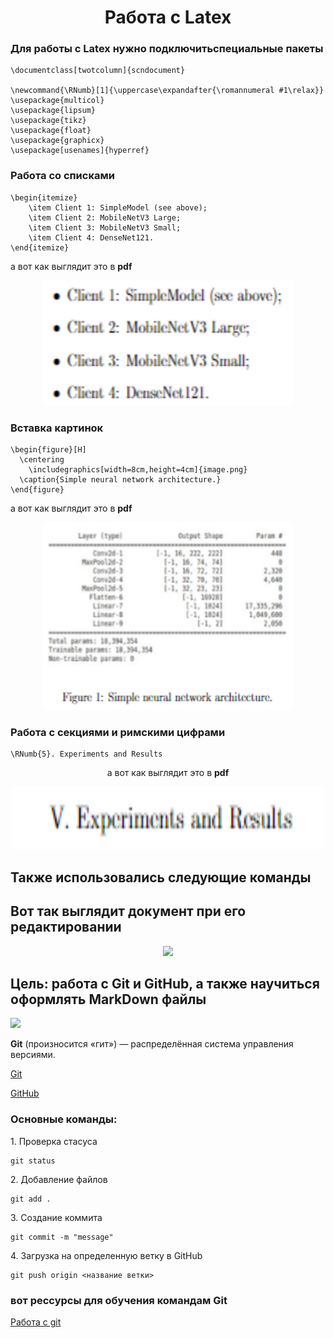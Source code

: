 <h1 align="center"> Работа с Latex</h1>

### Для работы с Latex нужно подключитьспециальные пакеты
```
\documentclass[twotcolumn]{scndocument}

\newcommand{\RNumb}[1]{\uppercase\expandafter{\romannumeral #1\relax}}
\usepackage{multicol}
\usepackage{lipsum}
\usepackage{tikz}
\usepackage{float}
\usepackage{graphicx}
\usepackage[usenames]{hyperref}
```
### Работа со списками
```
\begin{itemize}
    \item Client 1: SimpleModel (see above);
    \item Client 2: MobileNetV3 Large;
    \item Client 3: MobileNetV3 Small;
    \item Client 4: DenseNet121. 
\end{itemize}
```
 а вот как выглядит это в **pdf**
 <p  align="center"><img src="images/1.png" width=400px height=200px></p>

### Вставка картинок
```
\begin{figure}[H]
  \centering
    \includegraphics[width=8cm,height=4cm]{image.png}
  \caption{Simple neural network architecture.}
\end{figure}
```
 а вот как выглядит это в **pdf**
  <p  align="center"><img src="images/2.png" width=400px height=300px></p>

 ### Работа с секциями  и римскими цифрами
 ```
\RNumb{5}. Experiments and Results
```
<p align="center"> а вот как выглядит это в <b>pdf</b>
 <p  align="center"><img src="images/3.png" width=500px height=100px ></p>

  ## Также использовались следующие команды
 
 ## Вот так выглядит документ при его редактировании
  <p  align="center"><img src="images/21.png"  ></p>

## Цель: работа с Git и GitHub, а также научиться оформлять MarkDown  файлы

 <p  ><img src="images/555.png"  ></p>
 <p><b>Git</b> (произносится «гит») — распределённая система управления версиями.</p>

 [Git](https://git-scm.com/)

 <a href="https://github.com/">GitHub</a>
 
 ### Основные команды:

<p>1. Проверка стасуса</p>

 ```
 git status
 ```
<p>2. Добавление файлов</p>

```
git add .
```
<p>3. Создание коммита</p>

```
git commit -m "message"
```
<p>4. Загрузка на определенную ветку в GitHub</p>

```
git push origin <название ветки>
```
### вот рессурсы для обучения командам Git
<a href="https://habr.com/ru/articles/541258/">Работа с git</a>

